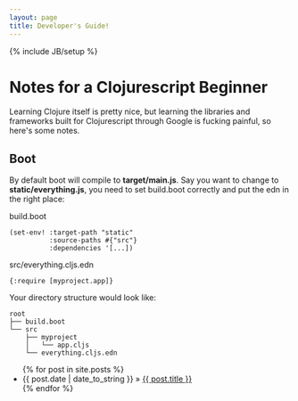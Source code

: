 ```yaml
---
layout: page
title: Developer's Guide!
---
```


{% include JB/setup %}

Notes for a Clojurescript Beginner
==================================

Learning Clojure itself is pretty nice, but learning the libraries and frameworks built for Clojurescript through Google is fucking painful, so here's some notes.

Boot
----

By default boot will compile to **target/main.js**. Say you want to change to **static/everything.js**, you need to set build.boot correctly and put the edn in the right place:

build.boot

    (set-env! :target-path "static"
              :source-paths #{"src"}
              :dependencies '[...])

src/everything.cljs.edn

    {:require [myproject.app]}

Your directory structure would look like:

    root
    ├── build.boot
    └── src
        ├── myproject
        │   └── app.cljs
        └── everything.cljs.edn

<ul class="posts">
  {% for post in site.posts %}
    <li><span>{{ post.date | date_to_string }}</span> &raquo; <a href="{{ BASE_PATH }}{{ post.url }}">{{ post.title }}</a></li>
  {% endfor %}
</ul>

